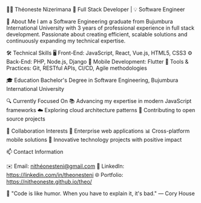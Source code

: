 👨‍💻 Théoneste Nizerimana
🚀 Full Stack Developer | 💡 Software Engineer

🌟 About Me
I am a Software Engineering graduate from Bujumbura International University with 3 years of professional experience in full stack development. Passionate about creating efficient, scalable solutions and continuously expanding my technical expertise.


🛠️ Technical Skills
🖥️ Front-End: JavaScript, React, Vue.js, HTML5, CSS3
⚙️ Back-End: PHP, Node.js, Django
📱 Mobile Development: Flutter
🔧 Tools & Practices: Git, RESTful APIs, CI/CD, Agile methodologies

🎓 Education
Bachelor's Degree in Software Engineering, Bujumbura International University

🔍 Currently Focused On
📚 Advancing my expertise in modern JavaScript frameworks
☁️ Exploring cloud architecture patterns
🤝 Contributing to open source projects

🤝 Collaboration Interests
🏢 Enterprise web applications
📊 Cross-platform mobile solutions
💼 Innovative technology projects with positive impact

📫 Contact Information

✉️ Email: nithéonesteni@gmail.com
🔗 LinkedIn: https://linkedin.com/in/theonesteni
🌐 Portfolio: https://nitheoneste.github.io/theo/



💭 "Code is like humor. When you have to explain it, it's bad." — Cory House

<!---
NiTheoneste/NiTheoneste is a ✨ special ✨ repository because its `README.md` (this file) appears on your GitHub profile.
You can click the Preview link to take a look at your changes.
--->
